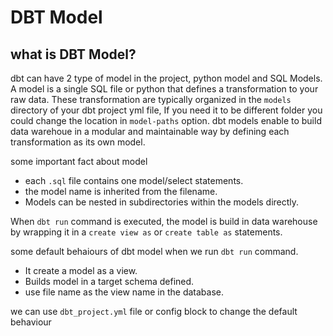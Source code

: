 # DBT Model

## what is DBT Model? 
dbt can have 2 type of model in the project, python model and SQL Models. A model is a single SQL file or python that defines a transformation to your raw data. These transformation are typically organized in the `models` directory of your dbt project yml file, If you need it to be different folder you could change the location in `model-paths` option. dbt models enable to build data warehoue in a modular and maintainable way by defining each transformation as its own model. 

some important fact about model
- each `.sql` file contains one model/select statements.
- the model name is inherited from the filename.
- Models can be nested in subdirectories within the models directly.

When `dbt run` command is executed, the model is build in data warehouse by wrapping it in a `create view as` or `create table as` statements. 

some default behaiours of dbt model when we run `dbt run` command.
- It create a model as a view.
- Builds model in a target schema defined.
- use file name as the view name in the database.

we can  use `dbt_project.yml` file or config block to change the default behaviour
